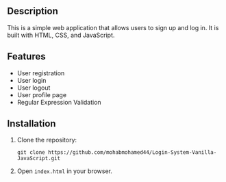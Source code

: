 ## Description

This is a simple web application that allows users to sign up and log in. It is built with HTML, CSS, and JavaScript.

## Features

- User registration
- User login
- User logout
- User profile page
- Regular Expression Validation

## Installation

1. Clone the repository:
   ```
   git clone https://github.com/mohabmohamed44/Login-System-Vanilla-JavaScript.git
   ```
2. Open `index.html` in your browser.

